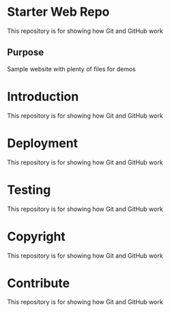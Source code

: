 # Starter Web Repo

This repository is for showing how Git and GitHub work

## Purpose

Sample website with plenty of files for demos

# Introduction

This repository is for showing how Git and GitHub work

# Deployment

This repository is for showing how Git and GitHub work

# Testing

This repository is for showing how Git and GitHub work

# Copyright

This repository is for showing how Git and GitHub work

# Contribute

This repository is for showing how Git and GitHub work
